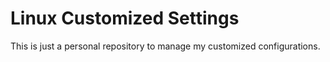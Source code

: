 # Linux Customized Settings

This is just a personal repository to manage my customized configurations.